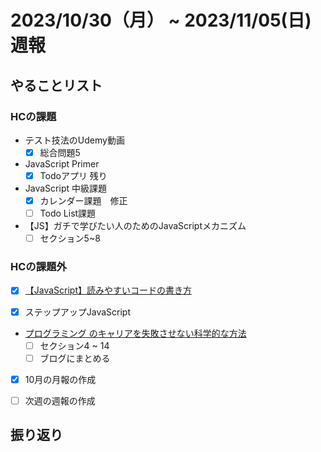 # 2023/10/30（月） ~ 2023/11/05(日) 週報

## やることリスト

### HCの課題

- テスト技法のUdemy動画
  - [x] 総合問題5

- JavaScript Primer
  - [x] Todoアプリ 残り

- JavaScript 中級課題
  - [x] カレンダー課題　修正
  - [ ] Todo List課題

- 【JS】ガチで学びたい人のためのJavaScriptメカニズム
  - [ ] セクション5~8

### HCの課題外

- [x]  [【JavaScript】読みやすいコードの書き方](https://qiita.com/ment_RE/items/7dd5c00ed5f83bf058fa)

- [x] ステップアップJavaScript

- [プログラミング のキャリアを失敗させない科学的な方法](https://www.udemy.com/course/careerup/)
  - [ ] セクション4 ~ 14
  - [ ] ブログにまとめる

- [x] 10月の月報の作成

- [ ] 次週の週報の作成

## 振り返り
